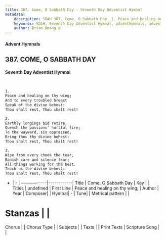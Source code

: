```yaml
---
title: 387. Come, O Sabbath Day - Seventh Day Adventist Hymnal
metadata:
    description: SDAH 387. Come, O Sabbath Day. 1. Peace and healing on thy wing; And to every troubled breast Speak of the divine behest: Thou shalt rest, Thou shalt rest!
    keywords: SDAH, Seventh Day Adventist Hymnal, adventhymnals, advent hymnals, Come, O Sabbath Day, Peace and healing on thy wing; 
    author: Brian Onang'o
---
```


#### Advent Hymnals
## 387. COME, O SABBATH DAY
#### Seventh Day Adventist Hymnal

```txt


1.
Peace and healing on thy wing;
And to every troubled breast
Speak of the divine behest:
Thou shalt rest, Thou shalt rest!

2.
Earthly longings bid retire,
Quench the passions’ hurtful fire;
To the wayward, sin oppressed,
Bring thou thy divine behest:
Thou shalt rest, Thou shalt rest!

3.
Wipe from every cheek the tear,
Banish care and silence fear;
All things working for the best,
Teach us the divine behest:
Thou shalt rest, Thou shalt rest!


```

- |   -  |
-------------|------------|
Title | Come, O Sabbath Day |
Key |  |
Titles | undefined |
First Line | Peace and healing on thy wing; |
Author | 
Year | 
Composer|  |
Hymnal|  - |
Tune|  |
Metrical pattern | |
# Stanzas |  |
Chorus |  |
Chorus Type |  |
Subjects |  |
Texts |  |
Print Texts | 
Scripture Song |  |
  
